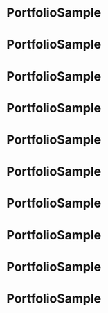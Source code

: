 # PortfolioSample
# PortfolioSample
# PortfolioSample
# PortfolioSample
# PortfolioSample
# PortfolioSample
# PortfolioSample
# PortfolioSample
# PortfolioSample
# PortfolioSample
